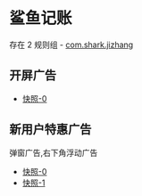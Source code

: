 # 鲨鱼记账

存在 2 规则组 - [com.shark.jizhang](/src/apps/com.shark.jizhang.ts)

## 开屏广告

- [快照-0](https://i.gkd.li/import/13192242)

## 新用户特惠广告

弹窗广告,右下角浮动广告

- [快照-0](https://i.gkd.li/import/12518500)
- [快照-1](https://i.gkd.li/import/12518517)
